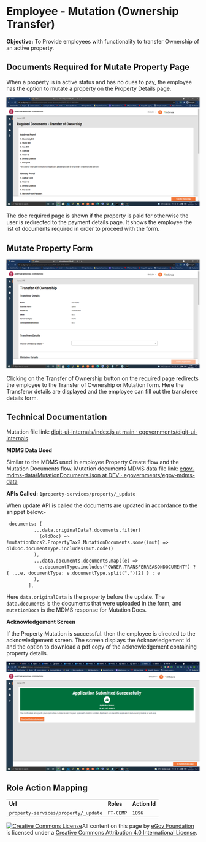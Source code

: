 # Employee - Mutation (Ownership Transfer)

**Objective:** To Provide employees with functionality to transfer Ownership of an active property.

## **Documents Required for Mutate Property Page**

When a property is in active status and has no dues to pay, the employee has the option to mutate a property on the Property Details page.

![](<../../../../../.gitbook/assets/image (211).png>)

The doc required page is shown if the property is paid for otherwise the user is redirected to the payment details page. It shows the employee the list of documents required in order to proceed with the form.

## **Mutate Property Form**

![](<../../../../../.gitbook/assets/image (229) (1).png>)

Clicking on the Transfer of Ownership button on the required page redirects the employee to the Transfer of Ownership or Mutation form. Here the Transferor details are displayed and the employee can fill out the transferee details form.

## **Technical Documentation**

Mutation file link: [<img src="https://github.com/fluidicon.png" alt="" data-size="line">digit-ui-internals/index.js at main · egovernments/digit-ui-internals](https://github.com/egovernments/digit-ui-internals/blob/main/packages/modules/pt/src/pages/employee/PropertyMutation/index.js)

**MDMS Data Used**

Similar to the MDMS used in employee Property Create flow and the Mutation Documents flow. Mutation documents MDMS data file link: [<img src="https://github.com/fluidicon.png" alt="" data-size="line">egov-mdms-data/MutationDocuments.json at DEV · egovernments/egov-mdms-data](https://github.com/egovernments/egov-mdms-data/blob/DEV/data/pb/PropertyTax/MutationDocuments.json)

**APIs Called:** `1property-services/property/_update`

When update API is called the documents are updated in accordance to the snippet below:-

```
 documents: [
          ...data.originalData?.documents.filter(
            (oldDoc) => !mutationDocs?.PropertyTax?.MutationDocuments.some((mut) => oldDoc.documentType.includes(mut.code))
          ),
          ...data.documents.documents.map((e) =>
            e.documentType.includes("OWNER.TRANSFERREASONDOCUMENT") ? { ...e, documentType: e.documentType.split(".")[2] } : e
          ),
        ],
```

Here `data.originalData` is the property before the update. The `data.documents` is the documents that were uploaded in the form, and `mutationDocs` is the MDMS response for Mutation Docs.

**Acknowledgement Screen**

If the Property Mutation is successful. then the employee is directed to the acknowledgement screen. The screen displays the Acknowledgement Id and the option to download a pdf copy of the acknowledgement containing property details.

![](<../../../../../.gitbook/assets/image (134).png>)

## **Role Action Mapping**

|                                      |           |               |
| ------------------------------------ | --------- | ------------- |
| **Url**                              | **Roles** | **Action Id** |
| `property-services/property/_update` | `PT-CEMP` | `1896`        |

[![Creative Commons License](https://i.creativecommons.org/l/by/4.0/80x15.png)](http://creativecommons.org/licenses/by/4.0/)All content on this page by [eGov Foundation ](https://egov.org.in/)is licensed under a [Creative Commons Attribution 4.0 International License](http://creativecommons.org/licenses/by/4.0/).

